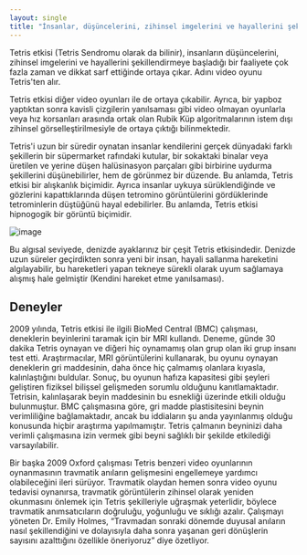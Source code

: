 ```yaml
---
layout: single
title: "İnsanlar, düşüncelerini, zihinsel imgelerini ve hayallerini şekillendirmeye başladığı bir etkinliğe çok fazla zaman ve dikkat sarf ettiğinde ortaya çıkan Tetris Etkisi"
---
```

Tetris etkisi (Tetris Sendromu olarak da bilinir), insanların düşüncelerini, zihinsel imgelerini ve hayallerini şekillendirmeye başladığı bir faaliyete çok fazla zaman ve dikkat sarf ettiğinde ortaya çıkar. Adını video oyunu Tetris'ten alır.

Tetris etkisi diğer video oyunları ile de ortaya çıkabilir. Ayrıca, bir yapboz yaptıktan sonra kavisli çizgilerin yanılsaması gibi video olmayan oyunlarla veya hız korsanları arasında ortak olan Rubik Küp algoritmalarının istem dışı zihinsel görselleştirilmesiyle de ortaya çıktığı bilinmektedir.

Tetris'i uzun bir süredir oynatan insanlar kendilerini gerçek dünyadaki farklı şekillerin bir süpermarket rafındaki kutular, bir sokaktaki binalar veya üretilen ve yerine düşen halüsinasyon parçaları gibi birbirine uydurma şekillerini düşünebilirler, hem de görünmez bir düzende. Bu anlamda, Tetris etkisi bir alışkanlık biçimidir. Ayrıca insanlar uykuya sürüklendiğinde ve gözlerini kapattıklarında düşen tetromino görüntülerini gördüklerinde tetrominlerin düştüğünü hayal edebilirler. Bu anlamda, Tetris etkisi hipnogogik bir görüntü biçimidir.

![image](https://3bonlp1aiidtbao4s10xacvn-wpengine.netdna-ssl.com/wp-content/uploads/2018/06/vrtetriswacomka.jpg)

Bu algısal seviyede, denizde ayaklarınız bir çeşit Tetris etkisindedir. Denizde uzun süreler geçirdikten sonra yeni bir insan, hayali sallanma hareketini algılayabilir, bu hareketleri yapan tekneye sürekli olarak uyum sağlamaya alışmış hale gelmiştir (Kendini hareket etme yanılsaması).

Deneyler
-
2009 yılında, Tetris etkisi ile ilgili BioMed Central (BMC) çalışması, deneklerin beyinlerini taramak için bir MRI kullandı. Deneme, günde 30 dakika Tetris oynayan ve diğeri hiç oynamamış olan grup olan iki grup insanı test etti. Araştırmacılar, MRI görüntülerini kullanarak, bu oyunu oynayan deneklerin gri maddesinin, daha önce hiç çalmamış olanlara kıyasla, kalınlaştığını buldular. Sonuç, bu oyunun hafıza kapasitesi gibi şeyleri geliştiren fiziksel bilişsel gelişmeden sorumlu olduğunu kanıtlamaktadır. Tetrisin, kalınlaşarak beyin maddesinin bu esnekliği üzerinde etkili olduğu bulunmuştur. BMC çalışmasına göre, gri madde plastisitesini beynin verimliliğine bağlamaktadır, ancak bu iddiaların şu anda yayınlanmış olduğu konusunda hiçbir araştırma yapılmamıştır. Tetris çalmanın beyninizi daha verimli çalışmasına izin vermek gibi beyni sağlıklı bir şekilde etkilediği varsayılabilir.

Bir başka 2009 Oxford çalışması Tetris benzeri video oyunlarının oynanmasının travmatik anıların gelişmesini engellemeye yardımcı olabileceğini ileri sürüyor. Travmatik olaydan hemen sonra video oyunu tedavisi oynanırsa, travmatik görüntülerin zihinsel olarak yeniden okunmasını önlemek için Tetris şekilleriyle uğraşmak yeterlidir, böylece travmatik anımsatıcıların doğruluğu, yoğunluğu ve sıklığı azalır. Çalışmayı yöneten Dr. Emily Holmes, “Travmadan sonraki dönemde duyusal anıların nasıl şekillendiğini ve dolayısıyla daha sonra yaşanan geri dönüşlerin sayısını azalttığını özellikle öneriyoruz” diye özetliyor.
